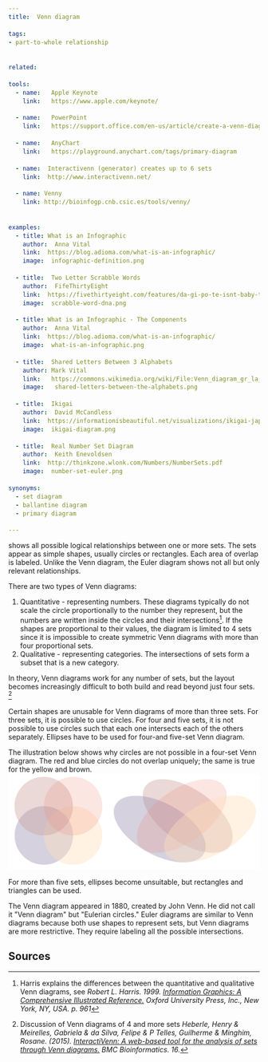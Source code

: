 ```yaml
---
title:  Venn diagram
  
tags:
- part-to-whole relationship


related:

tools:   
  - name:   Apple Keynote
    link:   https://www.apple.com/keynote/

  - name:   PowerPoint
    link:   https://support.office.com/en-us/article/create-a-venn-diagram-d746a2ce-ed61-47a7-93fe-7c101940839d
  
  - name:   AnyChart
    link:   https://playground.anychart.com/tags/primary-diagram
  
  - name:  Interactivenn (generator) creates up to 6 sets
    link:  http://www.interactivenn.net/
  
  - name: Venny
    link: http://bioinfogp.cnb.csic.es/tools/venny/
  

examples:
  - title: What is an Infographic
    author:  Anna Vital
    link:  https://blog.adioma.com/what-is-an-infographic/
    image:  infographic-definition.png

  - title:  Two Letter Scrabble Words
    author:  FifeThirtyEight
    link:  https://fivethirtyeight.com/features/da-gi-po-te-isnt-baby-talk-its-a-key-to-scrabble-success/
    image:  scrabble-word-dna.png
 
  - title: What is an Infographic - The Components
    author:  Anna Vital
    link:  https://blog.adioma.com/what-is-an-infographic/
    image:  what-is-an-infographic.png
    
  - title:  Shared Letters Between 3 Alphabets
    author: Mark Vital 
    link:   https://commons.wikimedia.org/wiki/File:Venn_diagram_gr_la_ru.svg  
    image:   shared-letters-between-the-alphabets.png

  - title:  Ikigai
    author:  David McCandless
    link:  https://informationisbeautiful.net/visualizations/ikigai-japanese-concept-to-enhance-work-life-sense-of-worth
    image:  ikigai-diagram.png
    
  - title:  Real Number Set Diagram 
    author:  Keith Enevoldsen
    link:  http://thinkzone.wlonk.com/Numbers/NumberSets.pdf
    image:  number-set-euler.png

synonyms: 
  - set diagram
  - ballantine diagram
  - primary diagram
  
---
```


shows all possible logical relationships between one or more sets. The sets appear as simple shapes, usually circles or rectangles. Each area of overlap is labeled.  Unlike the Venn diagram, the Euler diagram shows not all but only relevant relationships.

<!--more-->
There are two types of Venn diagrams: 
1. Quantitative - representing numbers. These diagrams typically do not scale the circle proportionally to the number they represent, but the numbers are written inside the circles and their intersections[^harris]. 
If the shapes are proportional to their values, the diagram is limited to 4 sets since it is impossible to create symmetric Venn diagrams with more than four proportional sets. 
2. Qualitative - representing categories. The intersections of sets form a subset that is a new category.

In theory, Venn diagrams work for any number of sets, but the layout becomes increasingly difficult to both build and read beyond just four sets. [^heberle] 

Certain shapes are unusable for Venn diagrams of more than three sets. For three sets, it is possible to use circles.  For four and five sets, it is not possible to use circles such that each one intersects each of the others separately. Ellipses have to be used for four-and five-set Venn diagram.  

The illustration below shows why circles are not possible in a four-set  Venn diagram. The red and blue circles do not overlap uniquely; the same is true for the yellow and brown.
![Four sets in a Venn diagram](venn-diagram-of-four-sets.svg)

For more than five sets, ellipses become unsuitable, but rectangles and triangles can be used.

The Venn diagram appeared in 1880, created by John Venn. He did not call it "Venn diagram" but "Eulerian circles." Euler diagrams are similar to Venn diagrams because both use shapes to represent sets, but Venn diagrams are more restrictive. They require labeling all the possible intersections.

## Sources
[^harris]: Harris explains the differences between the quantitative and qualitative Venn diagrams, see *Robert L. Harris. 1999. [Information Graphics: A Comprehensive Illustrated Reference.]((https://books.google.com/books?id=LT1RXREvkGIC&printsec=frontcover)) Oxford University Press, Inc., New York, NY, USA. p. 961*
[^heberle]: Discussion of Venn diagrams of 4 and more sets *Heberle, Henry & Meirelles, Gabriela & da Silva, Felipe & P Telles, Guilherme & Minghim, Rosane. (2015). [InteractiVenn: A web-based tool for the analysis of sets through Venn diagrams.](https://bmcbioinformatics.biomedcentral.com/articles/10.1186/s12859-015-0611-3) BMC Bioinformatics. 16.*

